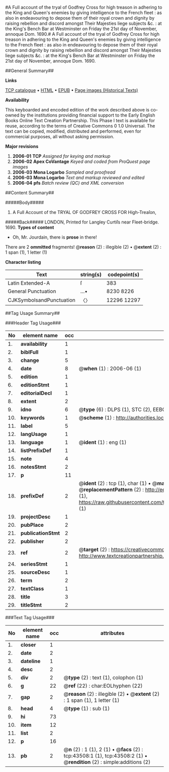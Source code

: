 #A Full account of the tryal of Godfrey Cross for high treason in adhering to the King and Queen's enemies by giving intelligence to the French fleet : as also in endeavouring to depose them of their royal crown and dignity by raising rebellion and discord amongst Their Majesties liege subjects &c. : at the King's Bench Bar at Westminster on Friday the 21st day of November, annoque Dom. 1690.#
A Full account of the tryal of Godfrey Cross for high treason in adhering to the King and Queen's enemies by giving intelligence to the French fleet : as also in endeavouring to depose them of their royal crown and dignity by raising rebellion and discord amongst Their Majesties liege subjects &c. : at the King's Bench Bar at Westminster on Friday the 21st day of November, annoque Dom. 1690.

##General Summary##

**Links**

[TCP catalogue](http://www.ota.ox.ac.uk/tcp/)  • 
[HTML](http://tei.it.ox.ac.uk/tcp/Texts-HTML/free/A40/A40537.html)  • 
[EPUB](http://tei.it.ox.ac.uk/tcp/Texts-EPUB/free/A40/A40537.epub) • 
[Page images (Historical Texts)](https://data.historicaltexts.jisc.ac.uk/view?pubId=eebo-09527580e&pageId=eebo-09527580e-43508-1)

**Availability**

This keyboarded and encoded edition of the
	       work described above is co-owned by the institutions
	       providing financial support to the Early English Books
	       Online Text Creation Partnership. This Phase I text is
	       available for reuse, according to the terms of Creative
	       Commons 0 1.0 Universal. The text can be copied,
	       modified, distributed and performed, even for
	       commercial purposes, all without asking permission.

**Major revisions**

1. __2006-01__ __TCP__ *Assigned for keying and markup*
1. __2006-02__ __Apex CoVantage__ *Keyed and coded from ProQuest page images*
1. __2006-03__ __Mona Logarbo__ *Sampled and proofread*
1. __2006-03__ __Mona Logarbo__ *Text and markup reviewed and edited*
1. __2006-04__ __pfs__ *Batch review (QC) and XML conversion*

##Content Summary##

#####Body#####

1. A Full Account of the TRYAL OF GODFREY CROSS FOR High-Treaſon,

#####Back#####
LONDON, Printed for Langley Curtiſs near Fleet-bridge. 1690.
**Types of content**

  * Oh, Mr. Jourdain, there is **prose** in there!

There are 2 **ommitted** fragments! 
 @__reason__ (2) : illegible (2)  •  @__extent__ (2) : 1 span (1), 1 letter (1)

**Character listing**


|Text|string(s)|codepoint(s)|
|---|---|---|
|Latin Extended-A|ſ|383|
|General Punctuation|…•|8230 8226|
|CJKSymbolsandPunctuation|〈〉|12296 12297|

##Tag Usage Summary##

###Header Tag Usage###

|No|element name|occ|attributes|
|---|---|---|---|
|1.|__availability__|1||
|2.|__biblFull__|1||
|3.|__change__|5||
|4.|__date__|8| @__when__ (1) : 2006-06 (1)|
|5.|__edition__|1||
|6.|__editionStmt__|1||
|7.|__editorialDecl__|1||
|8.|__extent__|2||
|9.|__idno__|6| @__type__ (6) : DLPS (1), STC (2), EEBO-CITATION (1), OCLC (1), VID (1)|
|10.|__keywords__|1| @__scheme__ (1) : http://authorities.loc.gov/ (1)|
|11.|__label__|5||
|12.|__langUsage__|1||
|13.|__language__|1| @__ident__ (1) : eng (1)|
|14.|__listPrefixDef__|1||
|15.|__note__|4||
|16.|__notesStmt__|2||
|17.|__p__|11||
|18.|__prefixDef__|2| @__ident__ (2) : tcp (1), char (1)  •  @__matchPattern__ (2) : ([0-9\-]+):([0-9IVX]+) (1), (.+) (1)  •  @__replacementPattern__ (2) : http://eebo.chadwyck.com/downloadtiff?vid=$1&page=$2 (1), https://raw.githubusercontent.com/textcreationpartnership/Texts/master/tcpchars.xml#$1 (1)|
|19.|__projectDesc__|1||
|20.|__pubPlace__|2||
|21.|__publicationStmt__|2||
|22.|__publisher__|2||
|23.|__ref__|2| @__target__ (2) : https://creativecommons.org/publicdomain/zero/1.0/ (1), http://www.textcreationpartnership.org/docs/. (1)|
|24.|__seriesStmt__|1||
|25.|__sourceDesc__|1||
|26.|__term__|2||
|27.|__textClass__|1||
|28.|__title__|3||
|29.|__titleStmt__|2||


###Text Tag Usage###

|No|element name|occ|attributes|
|---|---|---|---|
|1.|__closer__|1||
|2.|__date__|2||
|3.|__dateline__|1||
|4.|__desc__|2||
|5.|__div__|2| @__type__ (2) : text (1), colophon (1)|
|6.|__g__|22| @__ref__ (22) : char:EOLhyphen (22)|
|7.|__gap__|2| @__reason__ (2) : illegible (2)  •  @__extent__ (2) : 1 span (1), 1 letter (1)|
|8.|__head__|4| @__type__ (1) : sub (1)|
|9.|__hi__|73||
|10.|__item__|12||
|11.|__list__|2||
|12.|__p__|16||
|13.|__pb__|2| @__n__ (2) : 1 (1), 2 (1)  •  @__facs__ (2) : tcp:43508:1 (1), tcp:43508:2 (1)  •  @__rendition__ (2) : simple:additions (2)|
